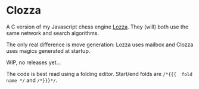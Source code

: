 # Clozza

A C version of my Javascript chess engine [Lozza](https://github.com/op12no2/lozza). They (will) both use the same network and search algorithms.

The only real difference is move generation: Lozza uses mailbox and Clozza uses magics generated at startup.

WIP, no releases yet...

The code is best read using a folding editor. Start/end folds are ```/*{{{  fold name */``` and ```/*}}}*/```.
